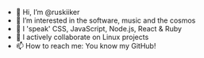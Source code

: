 - 👋 Hi, I’m @ruskiiker
- 👀 I’m interested in the software, music and the cosmos
- 🌱 I 'speak' CSS, JavaScript, Node.js, React & Ruby
- 🐧 I actively collaborate on Linux projects
- 📫 How to reach me: You know my GitHub!

<!---
ruskiiker/ruskiiker is a ✨ special ✨ repository because its `README.md` (this file) appears on your GitHub profile.
You can click the Preview link to take a look at your changes.
--->
